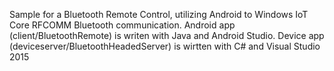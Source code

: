 Sample for a Bluetooth Remote Control, utilizing Android to Windows IoT Core RFCOMM Bluetooth communication.
Android app (client/BluetoothRemote) is writen with Java and Android Studio.
Device app (deviceserver/BluetoothHeadedServer) is wirtten with C# and Visual Studio 2015

